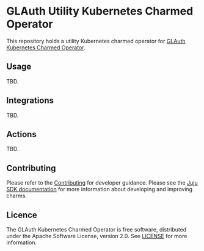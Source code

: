 # GLAuth Utility Kubernetes Charmed Operator

This repository holds a utility Kubernetes charmed operator
for [GLAuth Kubernetes Charmed Operator](https://github.com/canonical/glauth-k8s-operator).

## Usage

TBD.

## Integrations

TBD.

## Actions

TBD.

## Contributing

Please refer to the [Contributing](CONTRIBUTING.md) for developer guidance.
Please see the [Juju SDK documentation](https://juju.is/docs/sdk) for more
information about developing and improving charms.

## Licence

The GLAuth Kubernetes Charmed Operator is free software, distributed under the
Apache Software License, version 2.0.
See [LICENSE](LICENSE) for more information.
